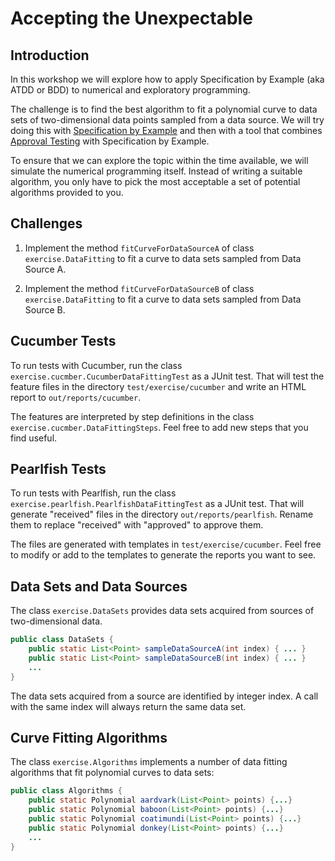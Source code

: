 Accepting the Unexpectable
==========================

Introduction
------------

In this workshop we will explore how to apply Specification by Example (aka ATDD or BDD) to numerical and exploratory programming. 

The challenge is to find the best algorithm to fit a polynomial curve to data sets of two-dimensional data points sampled from a data source. We will try doing this with [Specification by Example] and then with a tool that combines [Approval Testing] with Specification by Example.

To ensure that we can explore the topic within the time available, we will simulate the numerical programming itself. Instead of writing a suitable algorithm, you only have to pick the most acceptable a set of potential algorithms provided to you.


Challenges
----------

1. Implement the method `fitCurveForDataSourceA` of class `exercise.DataFitting` to fit a curve to data sets sampled from Data Source A.

2. Implement the method `fitCurveForDataSourceB` of class `exercise.DataFitting` to fit a curve to data sets sampled from Data Source B.


Cucumber Tests
--------------

To run tests with Cucumber, run the class `exercise.cucmber.CucumberDataFittingTest` as a JUnit test. That will test the feature files in the directory `test/exercise/cucumber` and write an HTML report to `out/reports/cucumber`.

The features are interpreted by step definitions in the class `exercise.cucmber.DataFittingSteps`.  Feel free to add new steps that you find useful.


Pearlfish Tests
---------------

To run tests with Pearlfish, run the class 	`exercise.pearlfish.PearlfishDataFittingTest` as a JUnit test.  That will generate "received" files in the directory `out/reports/pearlfish`. Rename them to replace "received" with "approved" to approve them.

The files are generated with templates in `test/exercise/cucumber`.  Feel free to modify or add to the templates to generate the reports you want to see.

Data Sets and Data Sources
--------------------------

The class `exercise.DataSets` provides data sets acquired from sources of two-dimensional data.

~~~~~~~~~~~~~~~~~~~~~~~~~~~~~~~~~~~~~~~~~~~~~~~~~~~~~~~~~~java
public class DataSets {
    public static List<Point> sampleDataSourceA(int index) { ... }
    public static List<Point> sampleDataSourceB(int index) { ... }
    ...
}
~~~~~~~~~~~~~~~~~~~~~~~~~~~~~~~~~~~~~~~~~~~~~~~~~~~~~~~~~~

The data sets acquired from a source are identified by integer index.  A call with the same index will always return the same data set.

Curve Fitting Algorithms
------------------------

The class `exercise.Algorithms` implements a number of data fitting algorithms that fit polynomial curves to data sets:

~~~~~~~~~~~~~~~~~~~~~~~~~~~~~~~~~~~~~~~~~~~~~~~~~~~~~~~~~~java
public class Algorithms {
    public static Polynomial aardvark(List<Point> points) {...}
    public static Polynomial baboon(List<Point> points) {...}
    public static Polynomial coatimundi(List<Point> points) {...}
    public static Polynomial donkey(List<Point> points) {...}
    ...
}
~~~~~~~~~~~~~~~~~~~~~~~~~~~~~~~~~~~~~~~~~~~~~~~~~~~~~~~~~~


[Specification by Example]: http://en.wikipedia.org/wiki/Specification_by_example
[Approval Testing]: http://approvaltests.com
